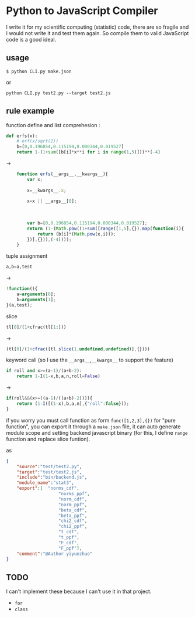 # Python to JavaScript Compiler

I write it for my scientific computing (statistic) code, there are so fragile and I would not write it and test them again.
So compile them to valid JavaScript code is a good ideal.

## usage

```
$ python CLI.py make.json
```

or

```
python CLI.py test2.py --target test2.js
```

## rule example

function define and list comprehesion :

```python
def erfs(x):
    # erf(x/sqrt(2))
    b=[0,0.196854,0.115194,0.000344,0.019527]
    return 1-(1+sum([b[i]*x**i for i in range(1,5)]))**(-4)
```

->

```javascript
    function erfs(__args__,__kwargs__){
        var x;
        
        x=__kwargs__.x;
        
        x=x || __args__[0];
        
        
        
        var b=[0,0.196854,0.115194,0.000344,0.019527];
        return (1-(Math.pow((1+sum([range([1,5],{}).map(function(i){
            return (b[i]*(Math.pow(x,i)));
        })],{})),(-4))));
    }
```

tuple assignment

```python
a,b=a,test
```

->

```javascript
!function(){
	a=arguments[0];
	b=arguments[1];
}(a,test);
```

slice

```python
tl[0]/(1+cfrac(tl[1:]))
```

->

```javascript
(tl[0]/(1+cfrac([tl.slice(1,undefined,undefined)],{})))
```

keyword call (so I use the `__args__`,`__kwargs__` to support the feature)

```python
if roll and x>=(a-1)/(a+b-2):
	return 1-I(1-x,b,a,n,roll=False)
```

->

```javascript
if(roll&&(x>=((a-1)/((a+b)-2)))){ 
	return (1-I([(1-x),b,a,n],{"roll":false}));
}
```

if you worry you must call function as form `func([1,2,3],{})` for "pure function", you can export it through a `make.json` 
file, it can auto generate module scope and setting backend javascript binary (for this, I define `range` function and
replace slice funtion).

as 

```json
{
	"source":"test/test2.py",
	"target":"test/test2.js",
	"include":"bin/backend.js",
	"module_name":"stat3",
	"export":[	"norms_cdf", 
					"norms_ppf", 
					"norm_cdf", 
					"norm_ppf", 
					"beta_cdf", 
					"beta_ppf", 
					"chi2_cdf", 
					"chi2_ppf", 
					"t_cdf", 
					"t_ppf", 
					"F_cdf", 
					"F_ppf"],
	"comment":"@Author yiyuezhuo"
}
```

## TODO

I can't implement these because I can't use it in that project.

* `for`
* `class`
